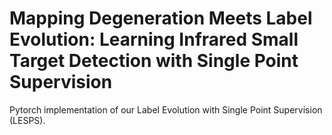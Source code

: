 # Mapping Degeneration Meets Label Evolution: Learning Infrared Small Target Detection with Single Point Supervision

Pytorch implementation of our Label Evolution with Single Point Supervision (LESPS).



